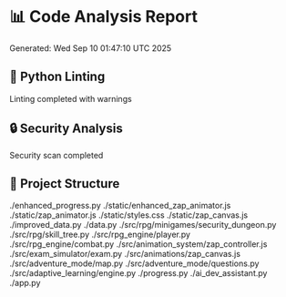 # 📊 Code Analysis Report
Generated: Wed Sep 10 01:47:10 UTC 2025

## 🐍 Python Linting
Linting completed with warnings
## 🔒 Security Analysis
Security scan completed
## 📁 Project Structure
./enhanced_progress.py
./static/enhanced_zap_animator.js
./static/zap_animator.js
./static/styles.css
./static/zap_canvas.js
./improved_data.py
./data.py
./src/rpg/minigames/security_dungeon.py
./src/rpg/skill_tree.py
./src/rpg_engine/player.py
./src/rpg_engine/combat.py
./src/animation_system/zap_controller.js
./src/exam_simulator/exam.py
./src/animations/zap_canvas.js
./src/adventure_mode/map.py
./src/adventure_mode/questions.py
./src/adaptive_learning/engine.py
./progress.py
./ai_dev_assistant.py
./app.py
